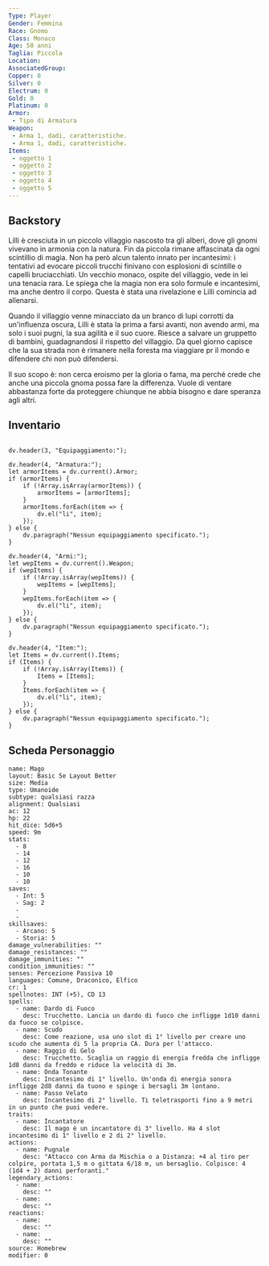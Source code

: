 ```yaml
---
Type: Player 
Gender: Femmina
Race: Gnomo
Class: Monaco
Age: 50 anni
Taglia: Piccola
Location: 
AssociatedGroup:  
Copper: 0 
Silver: 0 
Electrum: 0 
Gold: 0
Platinum: 0
Armor:
 - Tipo di Armatura
Weapon:
 - Arma 1, dadi, caratteristiche.
 - Arma 1, dadi, caratteristiche.
Items:
 - oggetto 1
 - oggetto 2
 - oggetto 3
 - oggetto 4
 - oggetto 5
---
```


## Backstory
Lilli è cresciuta in un piccolo villaggio nascosto tra gli alberi, dove gli gnomi vivevano in armonia con la natura. Fin da piccola rimane affascinata da ogni scintillio di magia. Non ha però alcun talento innato per incantesimi: i tentativi ad evocare piccoli trucchi finivano con esplosioni di scintille o capelli bruciacchiati.
Un vecchio monaco, ospite del villaggio, vede in lei una tenacia rara. Le spiega che la magia non era solo formule e incantesimi, ma anche dentro il corpo. Questa è stata una rivelazione e Lilli comincia ad allenarsi.

Quando il villaggio venne minacciato da un branco di lupi corrotti da un'influenza oscura, Lilli è stata la prima a farsi avanti, non avendo armi, ma solo i suoi pugni, la sua agilità e il suo cuore. Riesce a salvare un gruppetto di bambini, guadagnandosi il rispetto del villaggio. Da quel giorno capisce che la sua strada non è rimanere nella foresta ma viaggiare pr il mondo e difendere chi non può difendersi.

Il suo scopo è: non cerca eroismo per la gloria o fama, ma perché crede che anche una piccola gnoma possa fare la differenza. Vuole di ventare abbastanza forte da proteggere chiunque ne abbia bisogno e dare speranza agli altri.


## Inventario
```dataviewjs

dv.header(3, "Equipaggiamento:");

dv.header(4, "Armatura:");
let armorItems = dv.current().Armor; 
if (armorItems) { 
    if (!Array.isArray(armorItems)) {
        armorItems = [armorItems]; 
    }
    armorItems.forEach(item => {
        dv.el("li", item); 
    });
} else {
    dv.paragraph("Nessun equipaggiamento specificato.");
}

dv.header(4, "Armi:");
let wepItems = dv.current().Weapon; 
if (wepItems) { 
    if (!Array.isArray(wepItems)) {
        wepItems = [wepItems]; 
    }
    wepItems.forEach(item => {
        dv.el("li", item); 
    });
} else {
    dv.paragraph("Nessun equipaggiamento specificato.");
}

dv.header(4, "Item:");
let Items = dv.current().Items; 
if (Items) { 
    if (!Array.isArray(Items)) {
        Items = [Items]; 
    }
    Items.forEach(item => {
        dv.el("li", item); 
    });
} else {
    dv.paragraph("Nessun equipaggiamento specificato.");
}
```

## Scheda Personaggio
```statblock
name: Mago
layout: Basic 5e Layout Better
size: Media
type: Umanoide
subtype: qualsiasi razza
alignment: Qualsiasi
ac: 12
hp: 22
hit_dice: 5d6+5
speed: 9m
stats:
  - 8
  - 14
  - 12
  - 16
  - 10
  - 10
saves:
  - Int: 5
  - Sag: 2
  -
  -
skillsaves:
  - Arcano: 5
  - Storia: 5
damage_vulnerabilities: ""
damage_resistances: ""
damage_immunities: ""
condition_immunities: ""
senses: Percezione Passiva 10
languages: Comune, Draconico, Elfico
cr: 1
spellnotes: INT (+5), CD 13
spells:
  - name: Dardo di Fuoco
    desc: Trucchetto. Lancia un dardo di fuoco che infligge 1d10 danni da fuoco se colpisce.
  - name: Scudo
    desc: Come reazione, usa uno slot di 1° livello per creare uno scudo che aumenta di 5 la propria CA. Dura per l'attacco.
  - name: Raggio di Gelo
    desc: Trucchetto. Scaglia un raggio di energia fredda che infligge 1d8 danni da freddo e riduce la velocità di 3m.
  - name: Onda Tonante
    desc: Incantesimo di 1° livello. Un'onda di energia sonora infligge 2d8 danni da tuono e spinge i bersagli 3m lontano.
  - name: Passo Velato
    desc: Incantesimo di 2° livello. Ti teletrasporti fino a 9 metri in un punto che puoi vedere.
traits:
  - name: Incantatore
    desc: Il mago è un incantatore di 3° livello. Ha 4 slot incantesimo di 1° livello e 2 di 2° livello.
actions:
  - name: Pugnale
    desc: "Attacco con Arma da Mischia o a Distanza: +4 al tiro per colpire, portata 1,5 m o gittata 6/18 m, un bersaglio. Colpisce: 4 (1d4 + 2) danni perforanti."
legendary_actions:
  - name: 
    desc: ""
  - name: 
    desc: ""
reactions:
  - name: 
    desc: ""
  - name: 
    desc: ""
source: Homebrew
modifier: 0

